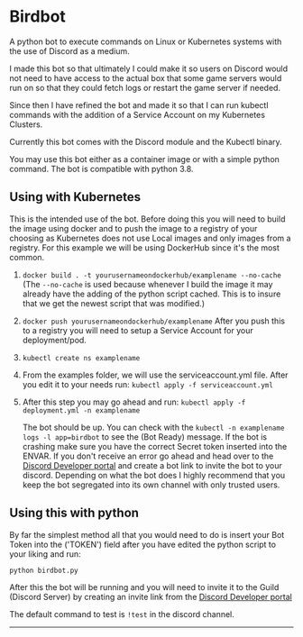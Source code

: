 # Birdbot
A python bot to execute commands on Linux or Kubernetes systems with the use of Discord as a medium.


I made this bot so that ultimately I could make it so users on Discord would not need to have access to the actual box that some game servers would run on so that they could fetch logs or restart the game server if needed.

Since then I have refined the bot and made it so that I can run kubectl commands with the addition of a Service Account on my Kubernetes Clusters.

Currently this bot comes with the Discord module and the Kubectl binary.

You may use this bot either as a container image or with a simple python command. The bot is compatible with python 3.8.

## Using with Kubernetes
This is the intended use of the bot. Before doing this you will need to build the image using docker and to push the image to a registry of your choosing as Kubernetes does not use Local images and only images from a registry.
For this example we will be using DockerHub since it's the most common.

1. ```docker build . -t yourusernameondockerhub/examplename --no-cache```
   (The ```--no-cache``` is used because whenever I build the image it may already have the adding of the python script cached. This is to insure that      we get the newest script that was modified.)
2. ```docker push yourusernameondockerhub/examplename```
   After you push this to a registry you will need to setup a Service Account for your deployment/pod. 
   
1. ```kubectl create ns examplename```
2. From the examples folder, we will use the serviceaccount.yml file. After you edit it to your needs run:
   ```kubectl apply -f serviceaccount.yml```
3. After this step you may go ahead and run: ```kubectl apply -f deployment.yml -n examplename```
   
   The bot should be up. You can check with the ```kubectl -n examplename logs -l app=birdbot``` to see the (Bot Ready) message. If the bot is crashing make sure you have the correct Secret token inserted into the ENVAR. 
   If you don't receive an error go ahead and head over to the [Discord Developer portal](https://discord.com/developers/applications) and create a bot link to invite the bot to your discord. 
   Depending on what the bot does I highly recommend that you keep the bot segregated into its own channel with only trusted users. 

## Using this with python
By far the simplest method all that you would need to do is insert your Bot Token into the ('TOKEN') field after you have edited the python script to your liking and run:

``` python birdbot.py ```

After this the bot will be running and you will need to invite it to the Guild (Discord Server) by creating an invite link from the [Discord Developer portal](https://discord.com/developers/applications) 

The default command to test is ```!test``` in the discord channel.

-------------------------------------------------------------


